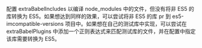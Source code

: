 配置 extraBabelIncludes 以编译 node_modules 中的文件，但没有将非 ES5 的库转换为 ES5。如果想达到同样的效果，可以尝试将非 ES5 的库 pr 到 es5-imcompatible-versions 项目中。如果想在自己的测试库中实现，可以尝试在 extraBabelPlugins 中添加一个正则表达式来匹配测试库的文件，并在配置中指定该库需要转换为 ES5。
